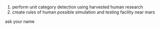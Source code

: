 1. perform unit category detection using harvested human research
2. create rules of human possible simulation and testing facility near mars





ask your name